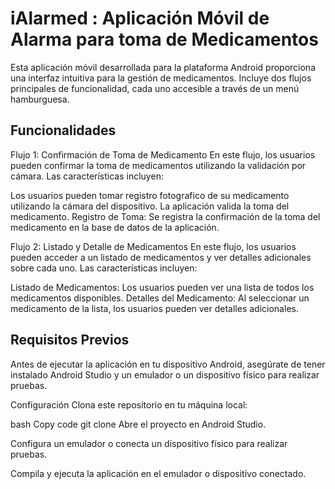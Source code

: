 # iAlarmed : Aplicación Móvil de Alarma para toma de Medicamentos

Esta aplicación móvil desarrollada para la plataforma Android proporciona una interfaz intuitiva para la gestión de medicamentos. 
Incluye dos flujos principales de funcionalidad, cada uno accesible a través de un menú hamburguesa.

## Funcionalidades
Flujo 1: Confirmación de Toma de Medicamento
En este flujo, los usuarios pueden confirmar la toma de medicamentos utilizando la validación por cámara. Las características incluyen:

Los usuarios pueden tomar registro fotografico de su medicamento utilizando la cámara del dispositivo.
La aplicación valida la toma del medicamento.
Registro de Toma: Se registra la confirmación de la toma del medicamento en la base de datos de la aplicación.

Flujo 2: Listado y Detalle de Medicamentos
En este flujo, los usuarios pueden acceder a un listado de medicamentos y ver detalles adicionales sobre cada uno. Las características incluyen:

Listado de Medicamentos: Los usuarios pueden ver una lista de todos los medicamentos disponibles.
Detalles del Medicamento: Al seleccionar un medicamento de la lista, los usuarios pueden ver detalles adicionales.

## Requisitos Previos
Antes de ejecutar la aplicación en tu dispositivo Android, asegúrate de tener instalado Android Studio y un emulador o un dispositivo físico para realizar pruebas.

Configuración
Clona este repositorio en tu máquina local:

bash
Copy code
git clone <URL del repositorio>
Abre el proyecto en Android Studio.

Configura un emulador o conecta un dispositivo físico para realizar pruebas.

Compila y ejecuta la aplicación en el emulador o dispositivo conectado.
